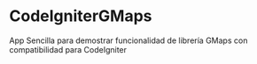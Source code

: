 # CodeIgniterGMaps
App Sencilla para demostrar funcionalidad de librería GMaps con compatibilidad para CodeIgniter
